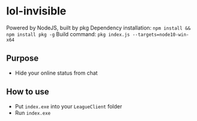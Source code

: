 # lol-invisible

Powered by NodeJS, built by pkg
Dependency installation: `npm install && npm install pkg -g`
Build command: `pkg index.js --targets=node10-win-x64`

## Purpose
- Hide your online status from chat

## How to use
- Put `index.exe` into your `LeagueClient` folder
- Run `index.exe`

